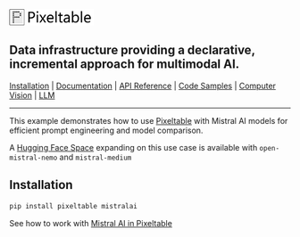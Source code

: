 <img src="https://raw.githubusercontent.com/pixeltable/pixeltable/main/docs/source/data/pixeltable-logo-large.png" alt="Pixeltable" width="30%" />

## Data infrastructure providing a declarative, incremental approach for multimodal AI.

[Installation](https://pixeltable.github.io/pixeltable/getting-started/) | [Documentation](https://pixeltable.readme.io/) | [API Reference](https://pixeltable.github.io/pixeltable/) | [Code Samples](https://github.com/pixeltable/pixeltable?tab=readme-ov-file#-code-samples) | [Computer Vision](https://docs.pixeltable.com/docs/object-detection-in-videos) | [LLM](https://docs.pixeltable.com/docs/document-indexing-and-rag)

---

This example demonstrates how to use [Pixeltable](https://github.com/pixeltable/pixeltable) with Mistral AI models for efficient prompt engineering and model comparison.

A [Hugging Face Space](https://huggingface.co/spaces/Pixeltable/Prompt-Engineering-and-LLM-Studio) expanding on this use case is available with `open-mistral-nemo` and `mistral-medium`

## Installation

```bash
pip install pixeltable mistralai
```

See how to work with [Mistral AI in Pixeltable](https://docs.pixeltable.com/docs/mistral-ai)
